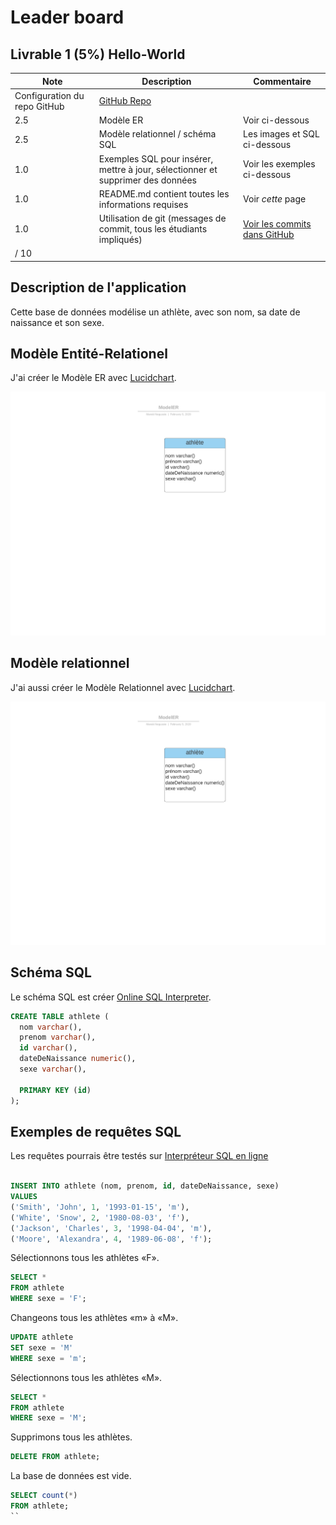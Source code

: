# Leader board


## Livrable 1 (5%) Hello-World

| Note | Description | Commentaire |
| --- | --- | --- |
| Configuration du repo GitHub | [GitHub Repo](https://github.com/MarakiAbiy/Livrable1Maraki) |
2.5 | Modèle ER | Voir ci-dessous |
| 2.5 | Modèle relationnel / schéma SQL | Les images et SQL ci-dessous |
| 1.0 | Exemples SQL pour insérer, mettre à jour, sélectionner et supprimer des données | Voir les exemples ci-dessous|
| 1.0 | README.md contient toutes les informations requises | Voir _cette_ page |
| 1.0 | Utilisation de git (messages de commit, tous les étudiants impliqués) | [Voir les commits dans GitHub](https://github.com/MarakiAbiy/Livrable1Maraki/commits/master) |
| / 10 | |

## Description de l'application

Cette base de données modélise un athlète, avec son nom, sa date de naissance et son sexe.

## Modèle Entité-Relationel

J'ai créer le Modèle ER avec [Lucidchart](/lucidCharts.md).

![Modèle ER](documents/ModelER.png)

## Modèle relationnel

J'ai aussi créer le Modèle Relationnel avec [Lucidchart](//lucidCharts.md).

![Modèle relationnel](documents/ModelRelationnel.png)

## Schéma SQL

Le schéma SQL est créer [Online SQL Interpreter](https://www.db-book.com/db7/university-lab-dir/sqljs.html).

```sql
CREATE TABLE athlete (
  nom varchar(),
  prenom varchar(),
  id varchar(),
  dateDeNaissance numeric(),
  sexe varchar(),

  PRIMARY KEY (id)
);
```

## Exemples de requêtes SQL

 Les requêtes pourrais être testés sur [Interpréteur SQL en ligne](https://www.db-book.com/db7/university-lab-dir/sqljs.html)

```sql

INSERT INTO athlete (nom, prenom, id, dateDeNaissance, sexe)
VALUES
('Smith', 'John', 1, '1993-01-15', 'm'),
('White', 'Snow', 2, '1980-08-03', 'f'),
('Jackson', 'Charles', 3, '1998-04-04', 'm'),
('Moore', 'Alexandra', 4, '1989-06-08', 'f');

```

Sélectionnons tous les athlètes «F».

```sql
SELECT *
FROM athlete
WHERE sexe = 'F';
```

Changeons tous les athlètes «m» à «M».

```sql
UPDATE athlete
SET sexe = 'M'
WHERE sexe = 'm';
```

Sélectionnons tous les athlètes «M».

```sql
SELECT *
FROM athlete
WHERE sexe = 'M';
```

Supprimons tous les athlètes.

```sql
DELETE FROM athlete;
```

La base de données est vide.

```sql
SELECT count(*)
FROM athlete;
``
